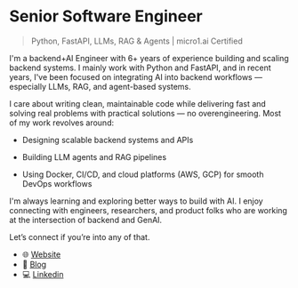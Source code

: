 # Senior Software Engineer
> Python, FastAPI, LLMs, RAG & Agents | micro1.ai Certified

I'm a backend+AI Engineer with 6+ years of experience building and scaling backend systems. I mainly work with Python and FastAPI, and in recent years, I've been focused on integrating AI into backend workflows — especially LLMs, RAG, and agent-based systems.

I care about writing clean, maintainable code while delivering fast and solving real problems with practical solutions — no overengineering. Most of my work revolves around:

- Designing scalable backend systems and APIs

- Building LLM agents and RAG pipelines

- Using Docker, CI/CD, and cloud platforms (AWS, GCP) for smooth DevOps workflows

I'm always learning and exploring better ways to build with AI. I enjoy connecting with engineers, researchers, and product folks who are working at the intersection of backend and GenAI.

Let’s connect if you’re into any of that.

- 🌐 [Website](https://mahdijafari.dev/)
- 📝 [Blog](https://mahdijafari.dev/blog) 
- 💻 [Linkedin](https://www.linkedin.com/in/mahdijafaridev)
